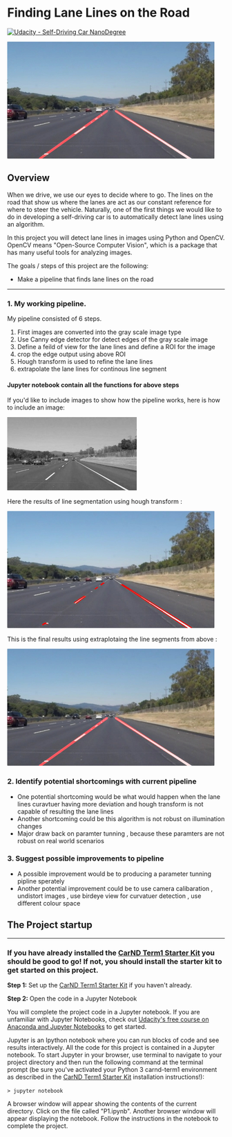 # **Finding Lane Lines on the Road** 
[![Udacity - Self-Driving Car NanoDegree](https://s3.amazonaws.com/udacity-sdc/github/shield-carnd.svg)](http://www.udacity.com/drive)

<img src="examples/laneLines_thirdPass.jpg" width="480" alt="Combined Image" />

Overview
---

When we drive, we use our eyes to decide where to go.  The lines on the road that show us where the lanes are act as our constant reference for where to steer the vehicle.  Naturally, one of the first things we would like to do in developing a self-driving car is to automatically detect lane lines using an algorithm.

In this project you will detect lane lines in images using Python and OpenCV.  OpenCV means "Open-Source Computer Vision", which is a package that has many useful tools for analyzing images.  



The goals / steps of this project are the following:
* Make a pipeline that finds lane lines on the road

[//]: # (Image References)

[image1]: ./examples/grayscale.jpg "Grayscale"

---

### 1. My working  pipeline.

My pipeline consisted of 6 steps.
1. First images are converted into the gray scale image type
2. Use Canny edge detector for detect edges of the gray scale image
3. Define a feild of view for the lane lines and define a ROI for the image
4. crop the edge output using above ROI
5. Hough transform is used to refine the lane lines
6. extrapolate the lane lines for continous line segment

#### Jupyter notebook contain all the functions for above steps 

If you'd like to include images to show how the pipeline works, here is how to include an image: 

![alt text][image1]

Here the results of line segmentation using hough transform :

<img src="examples/line-segments-example.jpg" width="480" alt="Combined Image" />

This is the final results using extraplotaing the line segments from above :

<img src="examples/laneLines_thirdPass.jpg" width="480" alt="Combined Image" />

### 2. Identify potential shortcomings with  current pipeline


* One potential shortcoming would be what would happen when the lane lines curavtuer having more deviation and hough transform is not capable of resulting the lane lines
* Another shortcoming could be this algorithm is not robust on illumination changes
* Major draw back on paramter tunning , because these paramters are not robust on real world scenarios


### 3. Suggest possible improvements to  pipeline

* A possible improvement would be to producing a parameter tunning pipline sperately
* Another potential improvement could be to use camera calibaration , undistort images , use birdeye view for curvatuer detection , use different colour space

## The Project startup
---

### If you have already installed the [CarND Term1 Starter Kit](https://github.com/udacity/CarND-Term1-Starter-Kit/blob/master/README.md) you should be good to go!   If not, you should install the starter kit to get started on this project. ##

**Step 1:** Set up the [CarND Term1 Starter Kit](https://github.com/udacity/CarND-Term1-Starter-Kit/blob/master/README.md) if you haven't already.

**Step 2:** Open the code in a Jupyter Notebook

You will complete the project code in a Jupyter notebook.  If you are unfamiliar with Jupyter Notebooks, check out [Udacity's free course on Anaconda and Jupyter Notebooks](https://classroom.udacity.com/courses/ud1111) to get started.

Jupyter is an Ipython notebook where you can run blocks of code and see results interactively.  All the code for this project is contained in a Jupyter notebook. To start Jupyter in your browser, use terminal to navigate to your project directory and then run the following command at the terminal prompt (be sure you've activated your Python 3 carnd-term1 environment as described in the [CarND Term1 Starter Kit](https://github.com/udacity/CarND-Term1-Starter-Kit/blob/master/README.md) installation instructions!):

`> jupyter notebook`

A browser window will appear showing the contents of the current directory.  Click on the file called "P1.ipynb".  Another browser window will appear displaying the notebook.  Follow the instructions in the notebook to complete the project.  





